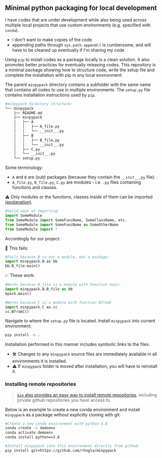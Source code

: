 ## Minimal python packaging for local development

I have codes that are under development while also being used across multiple local projects that use custom environments (e.g. specified with `conda`).
 - I don't want to make copies of the code
 - appending paths through `sys.path.append()` is cumbersome, and will have to be cleaned up eventually if I'm sharing my code

 Using `pip` to install codes as a package locally is a clean solution. It also promotes better practices for eventually releasing codes. This repository is a minimal package showing how to structure code, write the setup file and complete the installation with pip in any local environment:
 
The parent `minpypack` directory contains a subfolder with the same name that contains all codes to use in multiple environments. The `setup.py` file contains installation instructions used by `pip`.

```bash
#minpypack directory structure:
└── minpypack
    ├── README.md
    ├── minpypack
    │   ├── A
    │   │   ├── A_file.py
    │   │   └── __init__.py
    │   ├── B
    │   │   ├── B_file.py
    │   │   └── __init__.py
    │   ├── C.py
    │   └── __init__.py
    └── setup.py
```

Some terminology:
 - `A` and `B` are (sub) packages (because they contain the `__init__.py` file).
 - `A_file.py`, `B_file.py`, `C.py` are modules - i.e. `.py` files containing functions and classes. 

⚠️ Only modules or the functions, classes inside of them can be imported [(explanation)](https://bytebaker.com/2008/07/30/python-namespaces/).

```python
#Valid ways of importing:
import SomeModule
from SomeModule import SomeFuncName, SomeClassName, etc.
from SomeModule import SomeFuncName as SomeOtherName
from SomeModule import *
```

Accordingly for our project:

🚫 This fails: 
```python
#Fails because B is not a module, but a package:
import minpypack.B as bb
bb.B_file.main() 
```

✅ These work:
```python
#Works because B_file is a module with function main:
import minpypack.B.B_file as bb
bpack.main() 

#Works because C is a module with function BfromC
import minpypack.C as cc
cc.BfromC()
```


Navigate to where the `setup.py` file is located. Install `minpypack` into current environment:
```bash
pip install -e .
```

Installation performed in this manner includes symbolic links to the files. 
 - 🛠 Changes to any `minpypack` source files are immediately available in all environments it is installed.
 - ⚠️ If `minpypack` folder is moved after installation, you will have to reinstall it. 

### Installing remote repositories
> [`pip` also provides an easy way to install remote repositories]((https://pip.pypa.io/en/stable/reference/pip_install/)), including private github repositories you have access to.

Below is an example to create a new conda environment and install `minpypack` as a package without explicitly cloning with git:
```bash
#Create a new conda environment with python 3.8
conda create -n demoenv
conda activate demoenv
conda install python==3.8

#Install minpypack into this environment directly from github:
pip install git+https://github.com/rhngla/minpypack
```

